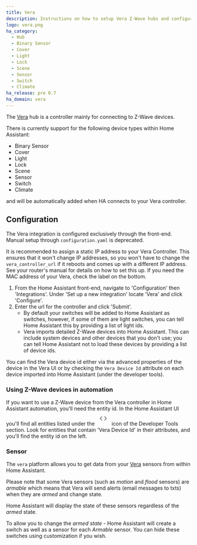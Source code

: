 ```yaml
---
title: Vera
description: Instructions on how to setup Vera Z-Wave hubs and configure devices within Home Assistant.
logo: vera.png
ha_category:
  - Hub
  - Binary Sensor
  - Cover
  - Light
  - Lock
  - Scene
  - Sensor
  - Switch
  - Climate
ha_release: pre 0.7
ha_domain: vera
---
```


The [Vera](https://getvera.com/) hub is a controller mainly for connecting to Z-Wave devices.

There is currently support for the following device types within Home Assistant:

- Binary Sensor
- Cover
- Light
- Lock
- Scene
- Sensor
- Switch
- Climate

and will be automatically added when HA connects to your Vera controller.

## Configuration
<div class='note info'>

The Vera integration is configured exclusively through the front-end. Manual setup through `configuration.yaml` is deprecated.

</div>

<div class='note'>

  It is recommended to assign a static IP address to your Vera Controller. This ensures that it won't change IP addresses, so you won't have to change the `vera_controller_url` if it reboots and comes up with a different IP address. See your router's manual for details on how to set this up. If you need the MAC address of your Vera, check the label on the bottom.

</div>

1. From the Home Assistant front-end, navigate to 'Configuration' then 'Integrations'. Under 'Set up a new integration' locate 'Vera' and click 'Configure'.
2. Enter the url for the controller and click 'Submit'.
    * By default your switches will be added to Home Assistant as switches, however, if some of them are light switches, you can tell Home Assistant this by providing a list of light ids.
    * Vera imports detailed Z-Wave devices into Home Assistant. This can include system devices and other devices that you don't use; you can tell Home Assistant not to load these devices by providing a list of device ids.

You can find the Vera device id either via the advanced properties of the device in the Vera UI or by checking the `Vera Device Id` attribute on each device imported into Home Assistant (under the developer tools).



### Using Z-Wave devices in automation

If you want to use a Z-Wave device from the Vera controller in Home Assistant automation, you'll need the entity id. In the Home Assistant UI you'll find all entities listed under the <img src='/images/screenshots/developer-tool-states-icon.png' alt='service developer tool icon' class="no-shadow" height="38" /> icon of the Developer Tools section. Look for entities that contain 'Vera Device Id' in their attributes, and you'll find the entity id on the left.

### Sensor

The `vera` platform allows you to get data from your [Vera](https://getvera.com/) sensors from within Home Assistant.

Please note that some Vera sensors (such as _motion_ and _flood_  sensors) are _armable_ which means that Vera will send alerts (email messages to txts) when they are _armed_ and change state.

Home Assistant will display the state of these sensors regardless of the _armed_ state.

To allow you to change the _armed state_ - Home Assistant will create a switch as well as a sensor for each _Armable_ sensor. You can hide these switches using customization if you wish.
